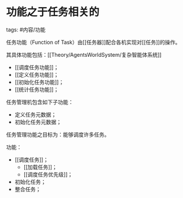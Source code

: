 # 功能之于任务相关的

tags: #内容/功能 

任务功能（Function of  Task）由[[任务器]]配合各机实现对[[任务]]的操作。

其具体功能包括：[[Theory/AgentsWorldSystem/复杂智能体系统]]
- [[调度任务功能]]；
- [[定义任务功能]]；
- [[初始化任务功能]]；
- [[统计任务功能]]；

任务管理机包含如下子功能：
- 定义任务元数据；
- 初始化任务元数据；

任务管理功能之目标为：能够调度许多任务。

功能：
- [[调度任务]]；
	- [[加载任务]]；
	- [[调度任务优先级]]；
- 初始化任务；
- 整合任务；



